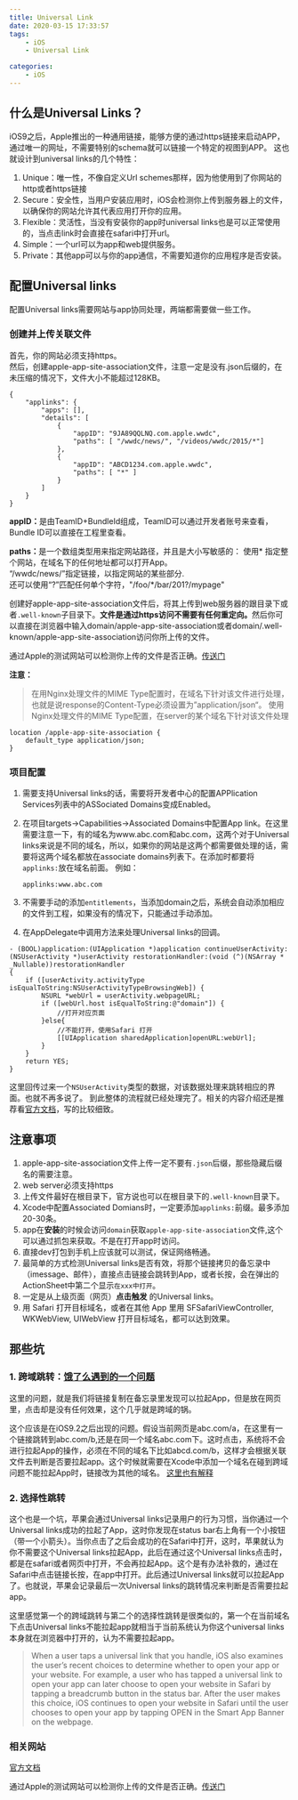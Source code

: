 ```yaml
---
title: Universal Link
date: 2020-03-15 17:33:57
tags:
    - iOS
    - Universal Link

categories:
    - iOS
---
```



## 什么是Universal Links？
iOS9之后，Apple推出的一种通用链接，能够方便的通过https链接来启动APP，通过唯一的网址，不需要特别的schema就可以链接一个特定的视图到APP。
这也就设计到universal links的几个特性：

1. Unique：唯一性，不像自定义Url schemes那样，因为他使用到了你网站的http或者https链接
2. Secure：安全性，当用户安装应用时，iOS会检测你上传到服务器上的文件，以确保你的网站允许其代表应用打开你的应用。
3. Flexible：灵活性，当没有安装你的app时universal links也是可以正常使用的，当点击link时会直接在safari中打开url。
4. Simple：一个url可以为app和web提供服务。
5. Private：其他app可以与你的app通信，不需要知道你的应用程序是否安装。



## 配置Universal links
配置Universal links需要网站与app协同处理，两端都需要做一些工作。

### 创建并上传关联文件
首先，你的网站必须支持https。<br>
然后，创建apple-app-site-association文件，注意一定是没有.json后缀的，在未压缩的情况下，文件大小不能超过128KB。

```
{
    "applinks": {
        "apps": [],
        "details": [
            {
                "appID": "9JA89QQLNQ.com.apple.wwdc",
                "paths": [ "/wwdc/news/", "/videos/wwdc/2015/*"]
            },
            {
                "appID": "ABCD1234.com.apple.wwdc",
                "paths": [ "*" ]
            }
        ]
    }
}
```

<b>appID：</b>是由TeamID+BundleId组成，TeamID可以通过开发者账号来查看，Bundle ID可以直接在工程里查看。<br>

<b>paths：</b>是一个数组类型用来指定网站路径，并且是大小写敏感的：
使用* 指定整个网站，在域名下的任何地址都可以打开App。<br>
“/wwdc/news/”指定链接，以指定网站的某些部分.<br>
还可以使用“?”匹配任何单个字符，"/foo/*/bar/201?/mypage"

创建好apple-app-site-association文件后，将其上传到web服务器的跟目录下或者` .well-known `子目录下。<b>文件是通过https访问不需要有任何重定向。</b>然后你可以直接在浏览器中输入domain/apple-app-site-association或者domain/.well-known/apple-app-site-association访问你所上传的文件。

通过Apple的测试网站可以检测你上传的文件是否正确。[传送门](https://search.developer.apple.com/appsearch-validation-tool/)

<b>注意：</b>
> 在用Nginx处理文件的MIME Type配置时，在域名下针对该文件进行处理，也就是说response的Content-Type必须设置为”application/json“。
使用Nginx处理文件的MIME Type配置，在server的某个域名下针对该文件处理

```
location /apple-app-site-association {
    default_type application/json;
}
```


### 项目配置

1. 需要支持Universal links的话，需要将开发者中心的配置APPlication Services列表中的ASSociated Domains变成Enabled。

2. 在项目targets->Capabilities->Associated Domains中配置App link。在这里需要注意一下，有的域名为www.abc.com和abc.com，这两个对于Universal links来说是不同的域名，所以，如果你的网站是这两个都需要做处理的话，需要将这两个域名都放在associate domains列表下。在添加时都要将`applinks:`放在域名前面。
    例如：
    ```
    applinks:www.abc.com
    ```

3. 不需要手动的添加`entitlements`，当添加domain之后，系统会自动添加相应的文件到工程，如果没有的情况下，只能通过手动添加。 
4. 在AppDelegate中调用方法来处理Universal links的回调。

```objc
- (BOOL)application:(UIApplication *)application continueUserActivity:(NSUserActivity *)userActivity restorationHandler:(void (^)(NSArray * _Nullable))restorationHandler
{
	if ([userActivity.activityType isEqualToString:NSUserActivityTypeBrowsingWeb]) {
        NSURL *webUrl = userActivity.webpageURL;
        if ([webUrl.host isEqualToString:@"domain"]) {
            //打开对应页面
        }else{
            //不能打开，使用Safari 打开
            [[UIApplication sharedApplication]openURL:webUrl];
        }
    }
    return YES;
}
```

这里回传过来一个`NSUserActivity`类型的数据，对该数据处理来跳转相应的界面。也就不再多说了。
到此整体的流程就已经处理完了。相关的内容介绍还是推荐看[官方文档](https://developer.apple.com/library/content/documentation/General/Conceptual/AppSearch/UniversalLinks.html#//apple_ref/doc/uid/TP40016308-CH12-SW2)，写的比较细致。

## 注意事项

1. apple-app-site-association文件上传一定不要有`.json`后缀，那些隐藏后缀名的需要注意。
2. web server必须支持https
3. 上传文件最好在根目录下，官方说也可以在根目录下的`.well-known`目录下。
4. Xcode中配置Associated Domians时，一定要添加`applinks:`前缀。最多添加20-30条。
5. app在<b>安装</b>的时候会访问`domain`获取`apple-app-site-association`文件,这个可以通过抓包来获取。不是在打开app时访问。
6. 直接dev打包到手机上应该就可以测试，保证网络畅通。
7. 最简单的方式检测Universal links是否有效，将那个链接拷贝的备忘录中（imessage、邮件），直接点击链接会跳转到App，或者长按，会在弹出的ActionSheet中第二个显示`在xxx中打开`。
8. 一定是从上级页面（网页）<b>点击触发</b> 的Universal links。
9. 用 Safari 打开目标域名，或者在其他 App 里用 SFSafariViewController, WKWebView, UIWebView 打开目标域名，都可以达到效果。

## 那些坑

### 1. 跨域跳转：[饿了么遇到的一个问题](http://mobilists.eleme.io/2016/01/10/%E7%AA%81%E7%A0%B4%E5%BE%AE%E4%BF%A1%E8%B7%B3%E8%BD%AC%E9%99%90%E5%88%B6%EF%BC%8DUniversal-Links%E9%82%A3%E4%BA%9B%E5%9D%91/)

这里的问题，就是我们将链接复制在备忘录里发现可以拉起App，但是放在网页里，点击却是没有任何效果，这个几乎就是跨域的锅。

这个应该是在iOS9.2之后出现的问题。假设当前网页是abc.com/a，在这里有一个链接跳转到abc.com/b,还是在同一个域名abc.com下。这时点击，系统将不会进行拉起App的操作，必须在不同的域名下比如abcd.com/b，这样才会根据关联文件去判断是否要拉起app。这个时候就需要在Xcode中添加一个域名在碰到跨域问题不能拉起App时，链接改为其他的域名。
[这里也有解释](https://stackoverflow.com/questions/32751225/ios9-universal-links-does-not-work/32751734#32751734)

### 2. 选择性跳转

这个也是一个坑，苹果会通过Universal links记录用户的行为习惯，当你通过一个Universal links成功的拉起了App，这时你发现在status bar右上角有一个小按钮（带一个小箭头）。当你点击了之后会成功的在Safari中打开，这时，苹果就认为你不需要这个Universal links拉起App，此后在通过这个Universal links点击时，都是在safari或者网页中打开，不会再拉起App。这个是有办法补救的，通过在Safari中点击链接长按，在app中打开。此后通过Universal links就可以拉起App了。也就说，苹果会记录最后一次Universal links的跳转情况来判断是否需要拉起app。

这里感觉第一个的跨域跳转与第二个的选择性跳转是很类似的，第一个在当前域名下点击Universal links不能拉起app就相当于当前系统认为你这个universal links本身就在浏览器中打开的，认为不需要拉起app。
> When a user taps a universal link that you handle, iOS also examines the user’s recent choices to determine whether to open your app or your website. For example, a user who has tapped a universal link to open your app can later choose to open your website in Safari by tapping a breadcrumb button in the status bar. After the user makes this choice, iOS continues to open your website in Safari until the user chooses to open your app by tapping OPEN in the Smart App Banner on the webpage.

### 相关网站

[官方文档](https://developer.apple.com/library/content/documentation/General/Conceptual/AppSearch/UniversalLinks.html#//apple_ref/doc/uid/TP40016308-CH12-SW2)

通过Apple的测试网站可以检测你上传的文件是否正确。[传送门](https://search.developer.apple.com/appsearch-validation-tool/)


